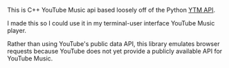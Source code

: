 This is C++ YouTube Music api based loosely off of the Python [YTM API](https://github.com/sigma67/ytmusicapi/tree/621584be3ca28d19667fc7c6353fab9ff09b7fa6).

I made this so I could use it in my terminal-user interface YouTube Music player.  

Rather than using YouTube's public data API, this library emulates browser requests because YouTube does not yet provide a publicly available API for YouTube Music.  